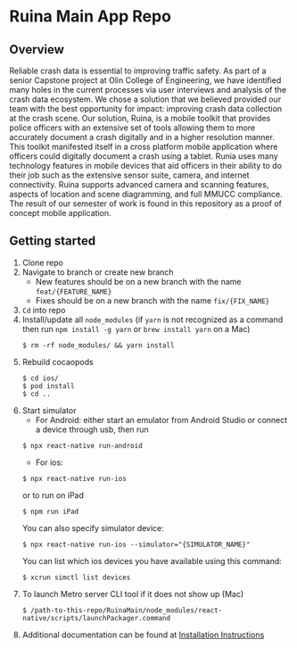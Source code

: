 # Ruina Main App Repo

## Overview

Reliable crash data is essential to improving traffic safety. As part of a senior Capstone project at Olin College of Engineering, we have identified many holes in the current processes via user interviews and analysis of the crash data ecosystem. We chose a solution that we believed provided our team with the best opportunity for impact: improving crash data collection at the crash scene. Our solution, Ruina, is a mobile toolkit that provides police officers with an extensive set of tools allowing them to more accurately document a crash digitally and in a higher resolution manner. This toolkit manifested itself in a cross platform mobile application where officers could digitally document a crash using a tablet. Runia uses many technology features in mobile devices that aid officers in their ability to do their job such as the extensive sensor suite, camera, and internet connectivity. Ruina supports advanced camera and scanning features, aspects of location and scene diagramming, and full MMUCC compliance. The result of our semester of work is found in this repository as a proof of concept mobile application.

## Getting started
1. Clone repo
2. Navigate to branch or create new branch
    - New features should be on a new branch with the name `feat/{FEATURE_NAME}`
    - Fixes should be on a new branch with the name `fix/{FIX_NAME}`
3. `Cd` into repo
4. Install/update all `node_modules` (if `yarn` is not recognized as a command then run `npm install -g yarn` or `brew install yarn` on a Mac)
    ```
    $ rm -rf node_modules/ && yarn install
    ```
5. Rebuild cocaopods
    ```
    $ cd ios/
    $ pod install
    $ cd ..
    ```
6. Start simulator
    * For Android: either start an emulator from Android Studio or connect a device through usb, then run
    ```
    $ npx react-native run-android
    ```
    * For ios:
    ```
    $ npx react-native run-ios
    ```
    or to run on iPad
    ```
    $ npm run iPad
    ```
    You can also specify simulator device:
    ```
    $ npx react-native run-ios --simulator="{SIMULATOR_NAME}"
    ```
    You can list which ios devices you have available using this command:
    ```
    $ xcrun simctl list devices
    ```
7. To launch Metro server CLI tool if it does not show up (Mac)
    ```
    $ /path-to-this-repo/RuinaMain/node_modules/react-native/scripts/launchPackager.command
    ```
8. Additional documentation can be found at [Installation Instructions](https://docs.google.com/document/d/1Jq3eBB1jNj5tPj4pSyWM1NAS5JwnqvRIsML5aK6KDPE/edit?usp=sharing)
